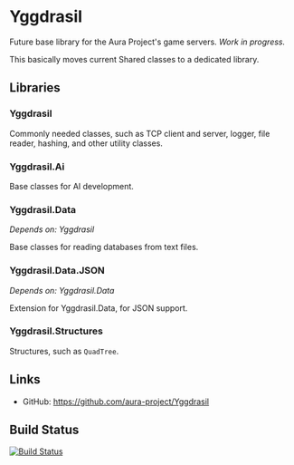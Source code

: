 Yggdrasil
=============================================================================

Future base library for the Aura Project's game servers. *Work in progress.*

This basically moves current Shared classes to a dedicated library.

Libraries
-----------------------------------------------------------------------------

### Yggdrasil

Commonly needed classes, such as TCP client and server, logger,
file reader, hashing, and other utility classes.

### Yggdrasil.Ai

Base classes for AI development.

### Yggdrasil.Data
*Depends on: Yggdrasil*

Base classes for reading databases from text files.

### Yggdrasil.Data.JSON
*Depends on: Yggdrasil.Data*

Extension for Yggdrasil.Data, for JSON support.

### Yggdrasil.Structures

Structures, such as `QuadTree`.

Links
-----------------------------------------------------------------------------
* GitHub: https://github.com/aura-project/Yggdrasil

Build Status
-----------------------------------------------------------------------------
[![Build Status](https://travis-ci.org/aura-project/Yggdrasil.png?branch=master)](https://travis-ci.org/aura-project/Yggdrasil)
